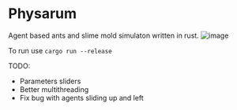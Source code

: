 # Physarum

Agent based ants and slime mold simulaton written in rust.
![image](https://github.com/dyatelok/physarum/assets/92210438/ae89a87d-9d32-49f1-9988-bec6813e230e)

To run use ```cargo run --release```

TODO:
  - Parameters sliders
  - Better multithreading
  - Fix bug with agents sliding up and left
